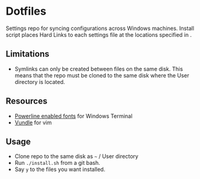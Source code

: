 Dotfiles
========

Settings repo for syncing configurations across Windows machines. Install script places Hard Links to each settings file at the locations specified in [](install.sh).

Limitations
-----------
 - Symlinks can only be created between files on the same disk. This means that the repo must be cloned to the same disk where the User directory is located.

Resources
---------
 - [Powerline enabled fonts](https://github.com/microsoft/cascadia-code/releases) for Windows Terminal
 - [Vundle](https://github.com/VundleVim/Vundle.vim) for vim

Usage
-----
 - Clone repo to the same disk as `~` / User directory
 - Run `./install.sh` from a git bash.
 - Say `y` to the files you want installed.